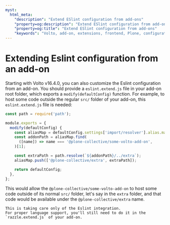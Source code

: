 ```yaml
---
myst:
  html_meta:
    "description": "Extend ESlint configuration from add-ons"
    "property=og:description": "Extend ESlint configuration from add-ons"
    "property=og:title": "Extend ESlint configuration from add-ons"
    "keywords": "Volto, add-on, extensions, frontend, Plone, configuration, ESlint, lint"
---
```


# Extending Eslint configuration from an add-on

Starting with Volto v16.4.0, you can also customize the Eslint configuration from an add-on.
You should provide a `eslint.extend.js` file in your add-on root folder, which exports a `modify(defaultConfig)` function.
For example, to host some code outside the regular `src/` folder of your add-on, this `eslint.extend.js` file is needed:

```js
const path = require('path');

module.exports = {
  modify(defaultConfig) {
    const aliasMap = defaultConfig.settings['import/resolver'].alias.map;
    const addonPath = aliasMap.find(
      ([name]) => name === '@plone-collective/some-volto-add-on',
    )[1];

    const extraPath = path.resolve(`${addonPath}/../extra`);
    aliasMap.push(['@plone-collective/extra', extraPath]);

    return defaultConfig;
  },
};
```

This would allow the `@plone-collective/some-volto-add-on` to host some code
outside of its normal `src/` folder, let's say in the `extra` folder, and that
code would be available under the `@plone-collective/extra` name.

```{note}
This is taking care only of the Eslint integration.
For proper language support, you'll still need to do it in the `razzle.extend.js` of your add-on.
```

